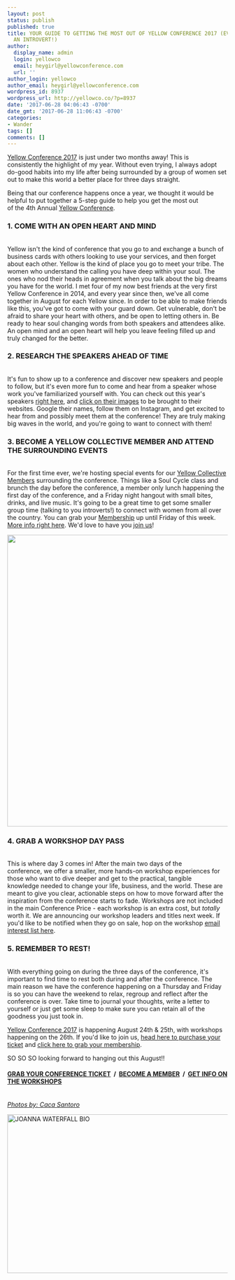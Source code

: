 ```yaml
---
layout: post
status: publish
published: true
title: YOUR GUIDE TO GETTING THE MOST OUT OF YELLOW CONFERENCE 2017 (EVEN IF YOU'RE
  AN INTROVERT!)
author:
  display_name: admin
  login: yellowco
  email: heygirl@yellowconference.com
  url: ''
author_login: yellowco
author_email: heygirl@yellowconference.com
wordpress_id: 8937
wordpress_url: http://yellowco.co/?p=8937
date: '2017-06-28 04:06:43 -0700'
date_gmt: '2017-06-28 11:06:43 -0700'
categories:
- Wander
tags: []
comments: []
---
```

<p><a href="http://yellowco.co/conference/" target="_blank" rel="noopener noreferrer">Yellow Conference 2017</a> is just under two months away! This is consistently&nbsp;the highlight of my year. Without even trying, I always adopt do-good habits into my life after being surrounded by a group of women set out to make this world a better place for three days straight.</p>
<p>Being that our conference happens once a year, we thought it would be helpful to put together a 5-step guide to help you get the most out of&nbsp;the&nbsp;4th Annual <a href="http://yellowco.co/conference/" target="_blank" rel="noopener noreferrer">Yellow Conference</a>.</p>
<h3>1. COME WITH AN OPEN HEART AND MIND</h3><br />
Yellow isn't the kind of conference that you go to and exchange a bunch of business cards with others looking to use your services, and then forget about each other. Yellow is the kind of place you go to meet your tribe. The women who understand the calling you have deep within your soul. The ones who nod their heads in agreement when you talk about the big dreams you have for the world. I met four of my&nbsp;now best friends at the very first Yellow Conference in 2014, and every year since then, we've all&nbsp;come together in August for each Yellow since. In order to be able to make friends like this, you've got to come with your guard down. Get vulnerable, don't be afraid to share your heart with others, and be open to letting others in. Be ready to hear soul changing words from both speakers and attendees alike. An open mind and an open heart will help you leave feeling filled up and truly changed for the better.</p>
<h3>2. RESEARCH THE SPEAKERS AHEAD OF TIME</h3><br />
It's fun to show up to a conference and discover new speakers and people to follow, but it's even more fun to come and hear from a speaker whose work you've familiarized yourself with. You can check out this year's speakers <a href="http://yellowco.co/yellow-conference-2017-speakers/" target="_blank" rel="noopener noreferrer">right here</a>, and <a href="http://yellowco.co/yellow-conference-2017-speakers/" target="_blank" rel="noopener noreferrer">click on their images</a> to be brought to their websites. Google their names, follow them on Instagram, and get excited to hear from and possibly meet them at the conference! They are truly making big waves in the world, and you're going to want to connect with them!</p>
<h3>3. BECOME A YELLOW COLLECTIVE MEMBER AND ATTEND THE SURROUNDING EVENTS</h3><br />
For the first time ever, we're hosting special events for our <a href="http://yellowcollective.co/" target="_blank" rel="noopener noreferrer">Yellow Collective Members</a> surrounding the conference. Things like a Soul Cycle class and brunch the day before the conference, a member only lunch happening the first day of the conference, and a Friday night hangout with small bites, drinks, and live music. It's going to be a great time to get some smaller group time (talking to you introverts!) to connect with women from all over the country. You can grab your <a href="http://yellowcollective.co/" target="_blank" rel="noopener noreferrer">Membership</a> up until Friday of this week. <a href="http://yellowcollective.co/" target="_blank" rel="noopener noreferrer">More info right here</a>. We'd love to have you <a href="http://yellowcollective.co/" target="_blank" rel="noopener noreferrer">join us</a>!</p>
<p><a href="http://yellowco.co/wp-content/uploads/2017/06/Yellow2016SpeakerDinner-44.jpg"><img class="alignnone wp-image-8942" src="http://yellowco.co/wp-content/uploads/2017/06/Yellow2016SpeakerDinner-44.jpg" alt="" width="1000" height="667" /></a></p>
<h3>4. GRAB A WORKSHOP DAY PASS</h3><br />
This is where day 3 comes in! After the main two days of the conference,&nbsp;we offer a smaller, more hands-on workshop experiences for those who want to dive deeper and get to the practical, tangible knowledge&nbsp;needed to change your life, business, and the world. These are meant to give you&nbsp;clear, actionable steps on how to move forward after the inspiration from the conference starts to fade. Workshops are not included in the main Conference Price - each workshop is an extra cost, but <em>totally</em> worth it. We are announcing our workshop leaders and titles next week. If you'd like to be notified when they go on sale, hop on the workshop <a href="http://eepurl.com/cUck21" target="_blank" rel="noopener noreferrer">email interest list here</a>.</p>
<h3>5. REMEMBER TO REST!</h3><br />
With everything going on during the three days of the conference, it's important to find time to rest both during and after the conference. The main reason we have the conference happening on a Thursday and Friday is so you can have the weekend to relax, regroup and reflect after the conference is over. Take time to journal your thoughts, write a letter to yourself or just get some sleep to make sure you can retain all of the goodness you just took in.</p>
<p><a href="http://yellowco.co/conference/" target="_blank" rel="noopener noreferrer">Yellow Conference 2017</a> is happening August 24th &amp; 25th, with workshops happening on the 26th. If you'd like to join us, <a href="http://yellowco.co/conference/" target="_blank" rel="noopener noreferrer">head here to purchase your ticket</a> and <a href="http://yellowcollective.co/" target="_blank" rel="noopener noreferrer">click here to grab your membership</a>.</p>
<p>SO SO SO looking forward to hanging out this August!!</p>
<h4><a href="http://yellowco.co/conference/" target="_blank" rel="noopener noreferrer">GRAB YOUR CONFERENCE TICKET</a> &nbsp;/ &nbsp;<a href="http://yellowcollective.co/" target="_blank" rel="noopener noreferrer">BECOME A MEMBER</a> &nbsp;/ &nbsp;<a href="http://eepurl.com/cUck21" target="_blank" rel="noopener noreferrer">GET INFO ON THE WORKSHOPS</a></h4><br />
<a href="http://cacasantoro.com/" target="_blank" rel="noopener noreferrer"><em>Photos by: Caca Santoro</em></a></p>
<p><a href="https://www.instagram.com/joannawaterfall/" target="_blank" rel="noopener noreferrer"><img class="alignnone wp-image-8670" src="http://yellowco.co/wp-content/uploads/2017/05/JOANNA-WATERFALL-BIO.jpg" alt="JOANNA WATERFALL BIO" width="1000" height="363" /></a></p>

